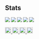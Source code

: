 ## Stats
![](http://github-profile-summary-cards.vercel.app/api/cards/profile-details?username=tomoprogra&theme=gruvbox)
![](http://github-profile-summary-cards.vercel.app/api/cards/repos-per-language?username=tomoprogra&theme=gruvbox)
![](http://github-profile-summary-cards.vercel.app/api/cards/most-commit-language?username=tomoprogra&theme=gruvbox)
![](http://github-profile-summary-cards.vercel.app/api/cards/stats?username=tomoprogra&theme=gruvbox)
![](http://github-profile-summary-cards.vercel.app/api/cards/productive-time?username=tomoprogra&theme=gruvbox&utcOffset=9)

<p align="left">
  <a href="https://github.com/tomoprogra">
    <img height="20" src="https://komarev.com/ghpvc/?username=tomoprogra" />
  </a>
  <a href="https://github.com/tomoprogra">
    <img height="20" src="https://img.shields.io/github/followers/tomoprogra?label=follow&logo=github&style=flat" />
  </a>
  <a href="http://qiita.com/Tomoya_Kageyama">
    <img height="20" src="https://qiita-badge.apiapi.app/s/Tomoya_Kageyama/posts.svg" />
  </a>
  <a href="http://qiita.com/Tomoya_Kageyama">
    <img height="20" src="https://qiita-badge.apiapi.app/s/Tomoya_Kageyama/contributions.svg" />
  </a>
</p>

